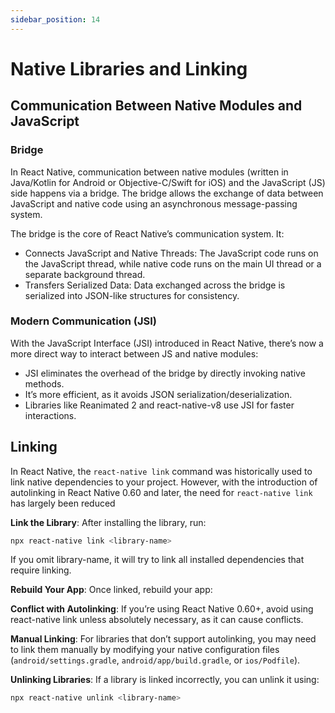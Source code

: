 ```yaml
---
sidebar_position: 14
---
```


# Native Libraries and Linking

## Communication Between Native Modules and JavaScript

### Bridge

In React Native, communication between native modules (written in Java/Kotlin
for Android or Objective-C/Swift for iOS) and the JavaScript (JS) side happens
via a bridge. The bridge allows the exchange of data between JavaScript and
native code using an asynchronous message-passing system.

The bridge is the core of React Native’s communication system. It:

- Connects JavaScript and Native Threads: The JavaScript code runs on the
  JavaScript thread, while native code runs on the main UI thread or a separate
  background thread.
- Transfers Serialized Data: Data exchanged across the bridge is serialized into
  JSON-like structures for consistency.

### Modern Communication (JSI)

With the JavaScript Interface (JSI) introduced in React Native, there’s now a
more direct way to interact between JS and native modules:

- JSI eliminates the overhead of the bridge by directly invoking native methods.
- It’s more efficient, as it avoids JSON serialization/deserialization.
- Libraries like Reanimated 2 and react-native-v8 use JSI for faster
  interactions.

## Linking

In React Native, the `react-native link` command was historically used to link
native dependencies to your project. However, with the introduction of
autolinking in React Native 0.60 and later, the need for `react-native link` has
largely been reduced

**Link the Library**: After installing the library, run:

```bash
npx react-native link <library-name>
```

If you omit library-name, it will try to link all installed dependencies that
require linking.

**Rebuild Your App**: Once linked, rebuild your app:

**Conflict with Autolinking**: If you’re using React Native 0.60+, avoid using
react-native link unless absolutely necessary, as it can cause conflicts.

**Manual Linking**: For libraries that don’t support autolinking, you may need
to link them manually by modifying your native configuration files
(`android/settings.gradle`, `android/app/build.gradle`, or `ios/Podfile`).

**Unlinking Libraries**: If a library is linked incorrectly, you can unlink it
using:

```bash
npx react-native unlink <library-name>
```
